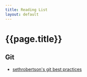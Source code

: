 ```yaml
---
title: Reading List
layout: default
---
```

{{page.title}}
==============

Git
---

* [sethrobertson's git best practices][sethrobertson's git best practices]

[sethrobertson's git best practices]: http://sethrobertson.github.com/GitBestPractices/
